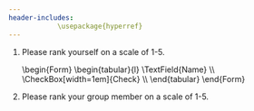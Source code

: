 ```yaml
---
header-includes:
            \usepackage{hyperref}
---
```



1. Please rank yourself on a scale of 1-5.

    \begin{Form}
    \begin{tabular}{l}
        \TextField{Name} \\\\
        \CheckBox[width=1em]{Check} \\\\
    \end{tabular}
    \end{Form}

2. Please rank your group member on a scale of 1-5.
